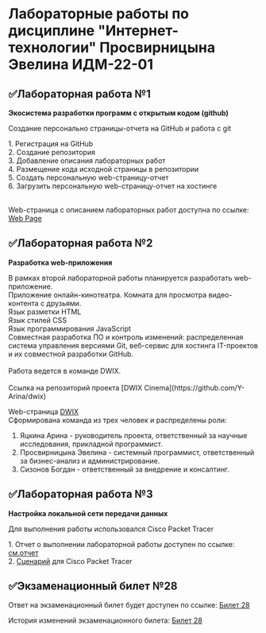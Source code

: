 # Лабораторные работы по дисциплине "Интернет-технологии" Просвирницына Эвелина ИДМ-22-01

<h2>✅Лабораторная работа №1</h2>
<b><p>Экосистема разработки программ с открытым кодом (github)</b></p>
<p>Создание персонально страницы-отчета на GitHub и работа с git</p>
1. Регистрация на GitHub<br>
2. Создание репозитория<br>
3. Добавление описания лабораторных работ<br>
4. Размещение кода исходной страницы в репозитории<br>
5. Создать персональную web-страницу-отчет<br>
6. Загрузить персональную web-страницу-отчет на хостинге<br><br>

Web-страница с описанием лабораторных работ доступна по ссылке: <a href="https://dragoncatevelina.github.io/">Web Page</a>

<h2>✅Лабораторная работа №2</h2>
<b><p>Разработка web-приложения</b></p>
В рамках второй лабораторной работы планируется разработать web-приложение.<br>
Приложение онлайн-кинотеатра. Комната для просмотра видео-контента с друзьями.<br>
Язык разметки HTML<br>
Язык стилей CSS<br>
Язык программирования JavaScript<br>
Совместная разработка ПО и контроль изменений: распределенная система управления версиями Git, веб-сервис для хостинга IT-проектов и их совместной разработки GitHub.<br>
<br>
Работа ведется в команде DWIX. <br>
<br>
Ссылка на репозиторий проекта  [DWIX Cinema](https://github.com/Y-Arina/dwix)

Web-страница [DWIX](https://y-arina.github.io/)
<br>
Сформирована команда из трех человек и распределены роли:<br>
1. Яцкина Арина - руководитель проекта, ответственный за научные исследования, прикладной программист.<br>
2. Просвирницына Эвелина - системный программист, ответственный за бизнес-анализ и администрирование.<br>
3. Сизонов Богдан - ответственный за внедрение и консалтинг.<br>

<h2>✅Лабораторная работа №3</h2>
<b><p>Настройка локальной сети передачи данных</b></p>
<p>Для выполнения работы использовался Cisco Packet Tracer</p>
1. Отчет о выполнении лабораторной работы доступен по ссылке: <a href="https://github.com/Dragoncatevelina/Dragoncatevelina.github.io/blob/main/Просвиницына Эвелина ИДМ-22-01.pdf">см.отчет</a><br>
2. <a href="https://github.com/Dragoncatevelina/Dragoncatevelina.github.io/blob/main/Просвирницына_Эвелина_ИДМ-22-01.pka">Сценарий</a> для Cisco Packet Tracer

<h2>✅Экзаменационный билет №28</h2>
<p>Ответ на экзаменационный билет будет доступен по ссылке: <a href="[https://github.com/stankin/inet-2022/wiki/Билет-28](https://github.com/stankin/inet-2022/wiki/exam28)">Билет 28 </a></p>
<p>История изменений экзаменационного билета: <a href="[https://github.com/stankin/inet-2022/wiki/Билет-28](https://github.com/stankin/inet-2022/wiki/exam28/_compare/1e1263ffa0812aa1f7425d4da841aea14a1a60ae...a64e20dff08147afd25f9710c5cd82ede7180daf)">Билет 28 </a></p>
